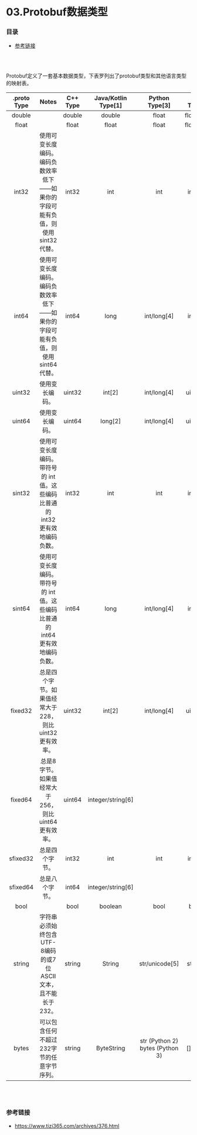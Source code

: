 # 03.Protobuf数据类型

### 目录

- [参考链接](#参考链接)



</br></br>

Protobuf定义了一套基本数据类型，下表罗列出了protobuf类型和其他语言类型的映射表。

| .proto Type |                            Notes                             | C++ Type | Java/Kotlin Type[1] |         Python Type[3]          | Go Type |     PHP Type      |
| :---------: | :----------------------------------------------------------: | :------: | :-----------------: | :-----------------------------: | :-----: | :---------------: |
|   double    |                                                              |  double  |       double        |              float              | float64 |       float       |
|    float    |                                                              |  float   |        float        |              float              | float32 |       float       |
|    int32    | 使用可变长度编码。编码负数效率低下——如果你的字段可能有负值，则使用 sint32代替。 |  int32   |         int         |               int               |  int32  |      integer      |
|    int64    | 使用可变长度编码。编码负数效率低下——如果你的字段可能有负值，则使用 sint64代替。 |  int64   |        long         |           int/long[4]           |  int64  | integer/string[6] |
|   uint32    |                        使用变长编码。                        |  uint32  |       int[2]        |           int/long[4]           | uint32  |      integer      |
|   uint64    |                        使用变长编码。                        |  uint64  |       long[2]       |           int/long[4]           | uint64  | integer/string[6] |
|   sint32    | 使用可变长度编码。带符号的 int 值。这些编码比普通的 int32更有效地编码负数。 |  int32   |         int         |               int               |  int32  |      integer      |
|   sint64    | 使用可变长度编码。带符号的 int 值。这些编码比普通的 int64更有效地编码负数。 |  int64   |        long         |           int/long[4]           |  int64  | integer/string[6] |
|   fixed32   |    总是四个字节。如果值经常大于228，则比 uint32更有效率。    |  uint32  |       int[2]        |           int/long[4]           | uint32  |      integer      |
|   fixed64   |     总是8字节。如果值经常大于256，则比 uint64更有效率。      |  uint64  |  integer/string[6]  |                                 |         |                   |
|  sfixed32   |                        总是四个字节。                        |  int32   |         int         |               int               |  int32  |      integer      |
|  sfixed64   |                        总是八个字节。                        |  int64   |  integer/string[6]  |                                 |         |                   |
|    bool     |                                                              |   bool   |       boolean       |              bool               |  bool   |      boolean      |
|   string    | 字符串必须始终包含 UTF-8编码的或7位 ASCII 文本，且不能长于232。 |  string  |       String        |         str/unicode[5]          | string  |      string       |
|    bytes    |          可以包含任何不超过232字节的任意字节序列。           |  string  |     ByteString      | str (Python 2) bytes (Python 3) | []byte  |      string       |



</br></br>

### 参考链接

- https://www.tizi365.com/archives/376.html
